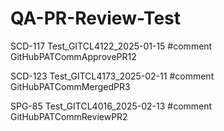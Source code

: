 # QA-PR-Review-Test

SCD-117 Test_GITCL4122_2025-01-15 #comment GitHubPATCommApprovePR12

SCD-123 Test_GITCL4173_2025-02-11 #comment GitHubPATCommMergedPR3

SPG-85 Test_GITCL4016_2025-02-13 #comment GitHubPATCommReviewPR2

